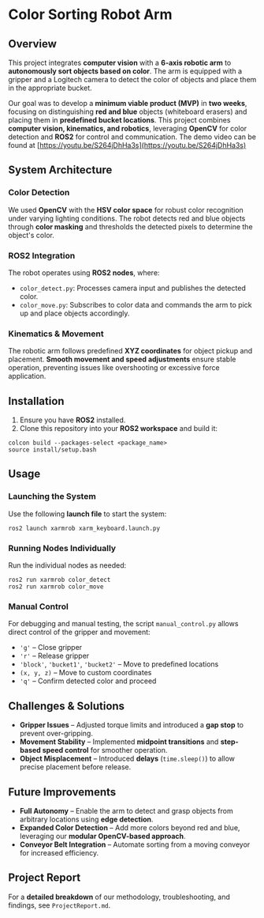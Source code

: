 # Color Sorting Robot Arm

## Overview
This project integrates **computer vision** with a **6-axis robotic arm** to **autonomously sort objects based on color**. The arm is equipped with a gripper and a Logitech camera to detect the color of objects and place them in the appropriate bucket.

Our goal was to develop a **minimum viable product (MVP)** in **two weeks**, focusing on distinguishing **red and blue** objects (whiteboard erasers) and placing them in **predefined bucket locations**. This project combines **computer vision, kinematics, and robotics**, leveraging **OpenCV** for color detection and **ROS2** for control and communication. The demo video can be found at [https://youtu.be/S264jDhHa3s](https://youtu.be/S264jDhHa3s)

## System Architecture

### Color Detection
We used **OpenCV** with the **HSV color space** for robust color recognition under varying lighting conditions. The robot detects red and blue objects through **color masking** and thresholds the detected pixels to determine the object's color.

### ROS2 Integration
The robot operates using **ROS2 nodes**, where:
* `color_detect.py`: Processes camera input and publishes the detected color.
* `color_move.py`: Subscribes to color data and commands the arm to pick up and place objects accordingly.

### Kinematics & Movement
The robotic arm follows predefined **XYZ coordinates** for object pickup and placement. **Smooth movement and speed adjustments** ensure stable operation, preventing issues like overshooting or excessive force application.

## Installation
1. Ensure you have **ROS2** installed.
2. Clone this repository into your **ROS2 workspace** and build it:

```
colcon build --packages-select <package_name>
source install/setup.bash
```

## Usage

### Launching the System
Use the following **launch file** to start the system:

```
ros2 launch xarmrob xarm_keyboard.launch.py
```

### Running Nodes Individually
Run the individual nodes as needed:

```
ros2 run xarmrob color_detect
ros2 run xarmrob color_move
```

### Manual Control
For debugging and manual testing, the script `manual_control.py` allows direct control of the gripper and movement:
* `'g'` – Close gripper
* `'r'` – Release gripper
* `'block'`, `'bucket1'`, `'bucket2'` – Move to predefined locations
* `(x, y, z)` – Move to custom coordinates
* `'q'` – Confirm detected color and proceed

## Challenges & Solutions
* **Gripper Issues** – Adjusted torque limits and introduced a **gap stop** to prevent over-gripping.
* **Movement Stability** – Implemented **midpoint transitions** and **step-based speed control** for smoother operation.
* **Object Misplacement** – Introduced **delays** (`time.sleep()`) to allow precise placement before release.

## Future Improvements
* **Full Autonomy** – Enable the arm to detect and grasp objects from arbitrary locations using **edge detection**.
* **Expanded Color Detection** – Add more colors beyond red and blue, leveraging our **modular OpenCV-based approach**.
* **Conveyor Belt Integration** – Automate sorting from a moving conveyor for increased efficiency.

## Project Report
For a **detailed breakdown** of our methodology, troubleshooting, and findings, see `ProjectReport.md`.
